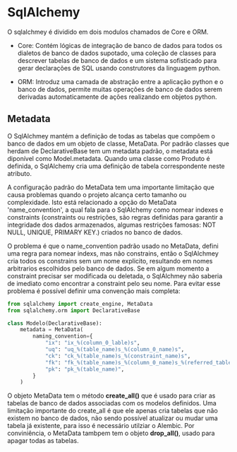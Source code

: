 # SqlAlchemy

O sqlalchmey é dividido em dois modulos chamados de Core e ORM.

* Core: Contém lógicas de integração de banco de dados para todos os dialetos
de banco de dados supotado, uma coleção de classes para descrever tabelas de
banco de dados e um sistema sofisticado para gerar declarações de SQL usando
construtores da linguagem python.

* ORM: Introduz uma camada de abstração entre a aplicação python e o banco de dados,
permite muitas operações de banco de dados serem derivadas automaticamente de
ações realizando em objetos python.

## Metadata

O SqlAlchmey mantém a definição de todas as tabelas que compõem o banco de dados
em um objeto de classe, MetaData. Por padrão classes que herdam de DeclarativeBase
tem um metadata padrão, o metadata está diponível como Model.metadata. Quando uma 
classe como Produto é definida, o SqlAlchemy  cria uma definição de tabela correspondente 
neste atributo.

A configuração padrão do MetaData tem uma importante limitação que causa problemas quando
o projeto alcança certo tamanho ou complexidade. Isto está relacionado a opção do MetaData
'name_convention', a qual fala para o SqlAlchemy como nomear indexes e constraints 
(constraints ou restrições, são regras definidas para garantir a integridade dos dados armazenados,
algumas restrições famosas: NOT NULL, UNIQUE, PRIMARY KEY.) criados no banco de dados.

O problema é que o name_convention padrão usado no MetaData, defini uma regra para nomear
indexs, mas não constrains, então o SqlAlchmey cria todos os constrains sem um nome explicito,
resultando em nomes arbitrarios escolhidos pelo banco de dados. Se em algum momento a constraint
precisar ser modificada ou deletada, o SqlAlchmey não saberia de imediato como encontrar a constraint
pelo seu nome. Para evitar esse problema é possível definir uma convenção mais completa:

```python
from sqlalchemy import create_engine, MetaData
from sqlalchemy.orm import DeclarativeBase

class Modelo(DeclarativeBase):
    metadata = MetaData(
        naming_convention={
            "ix": "ix_%(column_0_lable)s",
            "uq": "uq_%(table_name)s_%(column_0_name)s",
            "ck": "ck_%(table_name)s_%(constraint_name)s",
            "fk": "fk_%(table_name)s_%(column_0_name)s_%(referred_table_name)s",
            "pk": "pk_%(table_name)",
        }
    )
```

O objeto MetaData tem o método **create_all()** que é usado para criar as tabelas de banco de dados
associadas com os modelos definidos. Uma limitação importante do create_all é que ele apenas cria
tabelas que não existem no banco de dados, não sendo possível atualizar ou mudar uma tabela já
existente, para isso é necessário utilziar o Alembic. Por conviniência, o MetaData tambpem tem o 
objeto **drop_all()**, usado para apagar todas as tabelas.